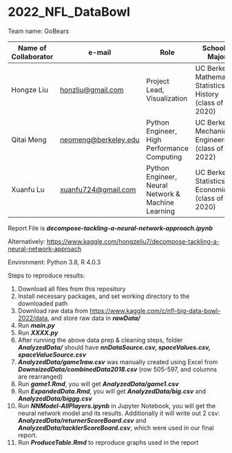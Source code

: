 # 2022_NFL_DataBowl
Team name: GoBears

| Name of Collaborator | e-mail | Role | School & Major |
| ------------- | ------------- | ------------- | ------------- |
| Hongze Liu    | honzliu@gmail.com  | Project Lead, Visualization | UC Berkeley: Mathematics, Statistics, History (class of 2020)  |
| Qitai Meng    | neomeng@berkeley.edu   | Python Engineer, High Performance Computing  | UC Berkeley: Mechanical Engineering (class of 2022)  |
| Xuanfu Lu     | xuanfu724@gmail.com  | Python Engineer, Neural Network & Machine Learning | UC Berkeley: Statistics, Economics (class of 2020) |

Report File is **_decompose-tackling-a-neural-network-approach.ipynb_**

Alternatively: https://www.kaggle.com/hongzeliu7/decompose-tackling-a-neural-network-approach

Environment: Python 3.8, R 4.0.3

Steps to reproduce results:

1. Download all files from this repository 
2. Install necessary packages, and set working directory to the downloaded path
3. Download raw data from https://www.kaggle.com/c/nfl-big-data-bowl-2022/data, and store raw data in **_rawData/_**
4. Run **_main.py_**
5. Run **_XXXX.py_**
6. After running the above data prep & cleaning steps, folder **_AnalyzedData/_** should have **_nnDataSource.csv, spaceValues.csv, spaceValueSource.csv_**
7. **_AnalyzedData/game1raw.csv_** was manually created using Excel from **_DownsizedData/combinedData2018.csv_** (row 505-597, and columns are rearranged)
8. Run **_game1.Rmd_**, you will get **_AnalyzedData/game1.csv_**
9. Run **_ExpandedData.Rmd_**, you will get **_AnalyzedData/big.csv_** and **_AnalyzedData/biggg.csv_**
10. Run **_NNModel-AllPlayers.ipynb_** in Jupyter Notebook, you will get the neural network model and its results. Additionally it will write out 2 csv: **_AnalyzedData/returnerScoreBoard.csv_** and **_AnalyzedData/tacklerScoreBoard.csv_**, which were used in our final report.
11. Run **_ProduceTable.Rmd_** to reproduce graphs used in the report
